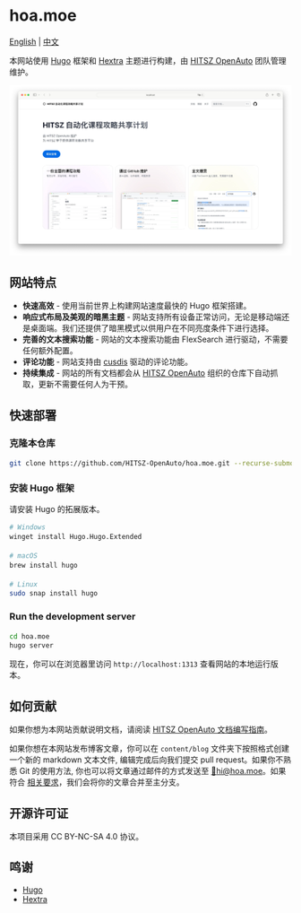 # hoa.moe

[English](README.md) | [中文](README-zh.md)

本网站使用 [Hugo](https://gohugo.io/) 框架和 [Hextra](https://imfing.github.io/hextra/) 主题进行构建，由 [HITSZ OpenAuto](https://github.com/HITSZ-OpenAuto) 团队管理维护。

![showcase](static/images/showcase.webp)

## 网站特点

- **快速高效** - 使用当前世界上构建网站速度最快的 Hugo 框架搭建。
- **响应式布局及美观的暗黑主题** - 网站支持所有设备正常访问，无论是移动端还是桌面端。我们还提供了暗黑模式以供用户在不同亮度条件下进行选择。
- **完善的文本搜索功能** - 网站的文本搜索功能由 FlexSearch 进行驱动，不需要任何额外配置。
- **评论功能** - 网站支持由 [cusdis](https://cusdis.com/) 驱动的评论功能。
- **持续集成** - 网站的所有文档都会从 [HITSZ OpenAuto](https://github.com/HITSZ-OpenAuto) 组织的仓库下自动抓取，更新不需要任何人为干预。

## 快速部署

### 克隆本仓库

```bash
git clone https://github.com/HITSZ-OpenAuto/hoa.moe.git --recurse-submodules
```

### 安装 Hugo 框架

请安装 Hugo 的拓展版本。

```bash
# Windows
winget install Hugo.Hugo.Extended

# macOS
brew install hugo

# Linux
sudo snap install hugo
```

### Run the development server

```bash
cd hoa.moe
hugo server
```

现在，你可以在浏览器里访问 `http://localhost:1313` 查看网站的本地运行版本。

## 如何贡献

如果你想为本网站贡献说明文档，请阅读 [HITSZ OpenAuto 文档编写指南](https://hoa.moe/blog/writing-rules/)。

如果你想在本网站发布博客文章，你可以在 `content/blog` 文件夹下按照格式创建一个新的 markdown 文本文件, 编辑完成后向我们提交 pull request。如果你不熟悉 Git 的使用方法, 你也可以将文章通过邮件的方式发送至 [📮hi@hoa.moe](mailto:hi@hoa.moe)。如果符合 [相关要求](https://github.com/HITSZ-OpenAuto/.github/blob/main/pull_request_template.md)，我们会将你的文章合并至主分支。

## 开源许可证

本项目采用 CC BY-NC-SA 4.0 协议。

## 鸣谢

- [Hugo](https://gohugo.io/)
- [Hextra](https://imfing.github.io/hextra/)
